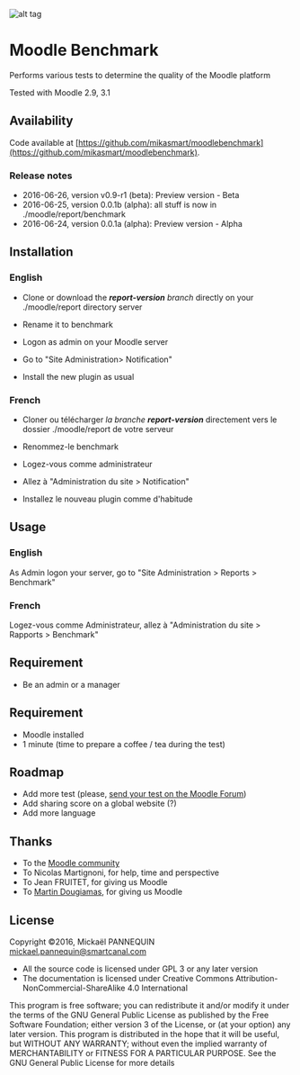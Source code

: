![alt tag](https://github.com/mikasmart/moodlebenchmark/blob/master/screenshot.jpg)

# Moodle Benchmark

Performs various tests to determine the quality of the Moodle platform

Tested with Moodle 2.9, 3.1

## Availability

Code available at [https://github.com/mikasmart/moodlebenchmark](https://github.com/mikasmart/moodlebenchmark).

### Release notes

* 2016-06-26, version v0.9-r1 (beta): Preview version - Beta
* 2016-06-25, version 0.0.1b (alpha): all stuff is now in ./moodle/report/benchmark
* 2016-06-24, version 0.0.1a (alpha): Preview version - Alpha

## Installation
### English
* Clone or download the ***report-version*** *branch* directly on your  ./moodle/report directory server

* Rename it to benchmark

* Logon as admin on your Moodle server

* Go to "Site Administration> Notification"

* Install the new plugin as usual

### French

* Cloner ou télécharger *la branche* ***report-version*** directement vers le dossier ./moodle/report de votre serveur

* Renommez-le benchmark

* Logez-vous comme administrateur

* Allez à "Administration du site > Notification"

* Installez le nouveau plugin comme d'habitude

## Usage

### English
As Admin logon your server, go to "Site Administration > Reports > Benchmark"

### French
Logez-vous comme Administrateur, allez à "Administration du site > Rapports > Benchmark"

## Requirement

- Be an admin or a manager

## Requirement

- Moodle installed
- 1 minute (time to prepare a coffee / tea during the test)

## Roadmap

- Add more test (please, [send your test on the Moodle Forum](https://moodle.org/mod/forum/discuss.php?d=335282))
- Add sharing score on a global website (?)
- Add more language

## Thanks

* To the [Moodle community](https://moodle.org/)
* To Nicolas Martignoni, for help, time and perspective
* To Jean FRUITET, for giving us Moodle
* To [Martin Dougiamas](https://en.wikipedia.org/wiki/Martin_Dougiamas), for giving us Moodle

## License

Copyright ©2016, Mickaël PANNEQUIN <mickael.pannequin@smartcanal.com>

* All the source code is licensed under GPL 3 or any later version
* The documentation is licensed under Creative Commons Attribution-NonCommercial-ShareAlike 4.0 International

This program is free software; you can redistribute it and/or modify it under the terms of the GNU General Public License as published by the Free Software Foundation; either version 3 of the License, or (at your option) any later version. This program is distributed in the hope that it will be useful, but WITHOUT ANY WARRANTY; without even the implied warranty of MERCHANTABILITY or FITNESS FOR A PARTICULAR PURPOSE. See the GNU General Public License for more details
